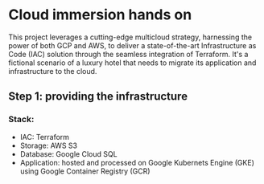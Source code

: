 # Cloud immersion hands on

This project leverages a cutting-edge multicloud strategy, harnessing the power of both GCP and AWS, to deliver a state-of-the-art Infrastructure as Code (IAC) solution through the seamless integration of Terraform. It's a fictional scenario of a luxury hotel that needs to migrate its application and infrastructure to the cloud.

## Step 1: providing the infrastructure

### Stack:
- IAC: Terraform
- Storage: AWS S3
- Database: Google Cloud SQL
- Application: hosted and processed on Google Kubernets Engine (GKE) using Google Container Registry (GCR)